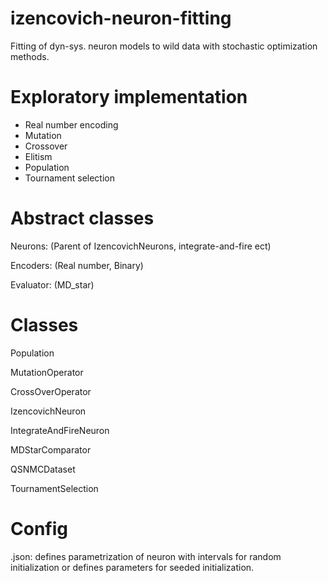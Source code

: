 # izencovich-neuron-fitting
Fitting of dyn-sys. neuron models to wild data with stochastic optimization methods.

# Exploratory implementation
* Real number encoding
* Mutation
* Crossover
* Elitism
* Population
* Tournament selection

# Abstract classes
Neurons: (Parent of IzencovichNeurons, integrate-and-fire ect)

Encoders: (Real number, Binary)

Evaluator: (MD_star)

# Classes

Population

MutationOperator

CrossOverOperator

IzencovichNeuron

IntegrateAndFireNeuron

MDStarComparator

QSNMCDataset

TournamentSelection

# Config
<Neuron>.json: defines parametrization of neuron with intervals for random initialization or defines parameters for seeded initialization.

